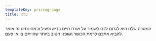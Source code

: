 ```yaml
---
templateKey: pricing-page
title: עלינו
---
```

המטרה שלנו היא לגרום לכם לשמור על אורח חיים בריא ופעיל
ובמחינתינו זה אומר להביא אתכם לרמת הכושר הגופני הטוב ביותר
שהייתם בו אי פעם.
